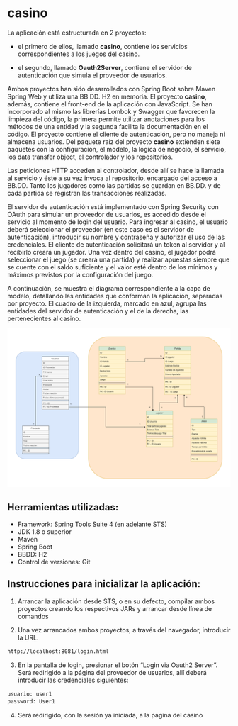 # casino

La aplicación está estructurada en 2 proyectos:  

 - el primero de ellos, llamado **casino**, contiene los servicios correspondientes a los juegos del casino.

 - el segundo, llamado **Oauth2Server**, contiene el servidor de autenticación que simula el proveedor de usuarios.

Ambos proyectos han sido desarrollados con Spring Boot sobre Maven Spring Web y utiliza una BB.DD. H2 en memoria.
El proyecto **casino**, además, contiene el front-end de la aplicación con JavaScript. Se han incorporado al mismo las librerías Lombok y Swagger que favorecen la limpieza del código, la primera permite utilizar anotaciones para los métodos de una entidad y la segunda facilita la documentación en el código. El proyecto contiene el cliente de autenticación, pero no maneja ni almacena usuarios. Del paquete raíz del proyecto **casino** extienden siete paquetes con la configuración, el modelo, la lógica de negocio, el servicio, los data transfer object, el controlador y los repositorios.  

Las peticiones HTTP acceden al controlador, desde allí se hace la llamada al servicio y éste a su vez invoca al repositorio, encargado del acceso a BB.DD. Tanto los jugadores como las partidas se guardan en BB.DD. y de cada partida se registran las transacciones realizadas.   

El servidor de autenticación está implementado con Spring Security con OAuth para simular un proveedor de usuarios, es accedido desde el servicio al momento de login del usuario. Para ingresar al casino, el usuario deberá seleccionar el proveedor (en este caso es el servidor de autenticación), introducir su nombre y contraseña y autorizar el uso de las credenciales. El cliente de autenticación solicitará un token al servidor y al recibirlo creará un jugador. Una vez dentro del casino, el jugador podrá seleccionar el juego (se creará una partida) y realizar apuestas siempre que se cuente con el saldo suficiente y el valor esté dentro de los mínimos y máximos previstos por la configuración del juego.     

A continuación, se muestra el diagrama correspondiente a la capa de modelo, detallando las entidades que conforman la aplicación, separadas por proyecto. El cuadro de la izquierda, marcado en azul, agrupa las entidades del servidor de autenticación y el de la derecha, las pertenecientes al casino. 

![diagrama de entidades](https://github.com/FelixMarin/casino/blob/develop/casino/src/main/resources/img/DIAGRAMA_BBDD.png)

## Herramientas utilizadas:   

- Framework: Spring Tools Suite 4 (en adelante STS)  
- JDK 1.8 o superior  
- Maven  
- Spring Boot  
- BBDD: H2  
- Control de versiones: Git  

## Instrucciones para inicializar la aplicación:  

1. Arrancar la aplicación desde STS, o en su defecto, compilar ambos proyectos creando los respectivos JARs y arrancar desde línea de comandos  

2. Una vez arrancados ambos proyectos, a través del navegador, introducir la URL. 

```bash
http://localhost:8081/login.html  
```

3. En la pantalla de login, presionar el botón “Login via Oauth2 Server”. Será redirigido a la página del proveedor de usuarios, allí deberá introducir las credenciales siguientes:  

```bash
usuario: user1 
password: User1 
```
4. Será redirigido, con la sesión ya iniciada, a la página del casino
